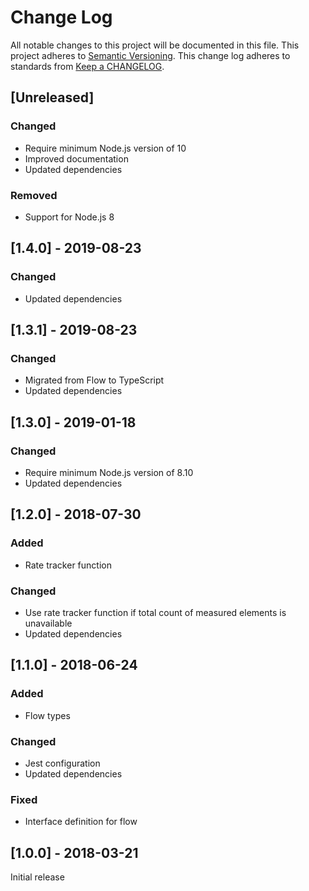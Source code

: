 # Change Log
All notable changes to this project will be documented in this file.
This project adheres to [Semantic Versioning](http://semver.org/).
This change log adheres to standards from [Keep a CHANGELOG](http://keepachangelog.com).

## [Unreleased]
### Changed
 - Require minimum Node.js version of 10
 - Improved documentation
 - Updated dependencies
### Removed
 - Support for Node.js 8

## [1.4.0] - 2019-08-23
### Changed
 - Updated dependencies
 
## [1.3.1] - 2019-08-23
### Changed
 - Migrated from Flow to TypeScript
 - Updated dependencies

## [1.3.0] - 2019-01-18
### Changed
 - Require minimum Node.js version of 8.10
 - Updated dependencies

## [1.2.0] - 2018-07-30
### Added
 - Rate tracker function
### Changed
 - Use rate tracker function if total count of measured elements is unavailable
 - Updated dependencies

## [1.1.0] - 2018-06-24
### Added
 - Flow types
### Changed
 - Jest configuration
 - Updated dependencies
### Fixed
 - Interface definition for flow

## [1.0.0] - 2018-03-21
Initial release

